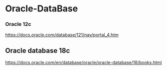 # Oracle-DataBase
### Oracle 12c 
https://docs.oracle.com/database/121/nav/portal_4.htm
## Oracle database 18c
https://docs.oracle.com/en/database/oracle/oracle-database/18/books.html
